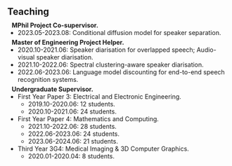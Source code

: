 <h1 id="teaching"></h1>

<h2 style="margin: 60px 0px 10px;">Teaching</h2>

<h4 style="margin:0 10px 0;">MPhil Project Co-supervisor.</h4>

<ul style="margin:0 0 5px;">
  <li>2023.05-2023.08: Conditional diffusion model for speaker separation.</li>
</ul>


<h4 style="margin:0 10px 0;">Master of Engineering Project Helper.</h4>

<ul style="margin:0 0 5px;">
  <li>2020.10-2021.06: Speaker diarisation for overlapped speech; Audio-visual speaker diarisation.</li>
  <li>2021.10-2022.06: Spectral clustering-aware speaker diarisation.</li>
  <li>2022.06-2023.06: Language model discounting for end-to-end speech recognition systems.</li>
</ul>


<h4 style="margin:0 10px 0;">Undergraduate Supervisor.</h4>

<ul style="margin:0 0 5px;">
  <li>First Year Paper 3: Electrical and Electronic Engineering.</li>
    <ul style="margin:0 0 0px;">
      <li>2019.10-2020.06: 12 students.</li>
      <li>2020.10-2021.06: 24 students.</li>
    </ul>
  <li>First Year Paper 4: Mathematics and Computing.</li>
    <ul style="margin:0 0 0px;">
      <li>2021.10-2022.06: 28 students.</li>
      <li>2022.06-2023.06: 24 students.</li>
      <li>2023.06-2024.06: 21 students.</li>
    </ul>
  <li>Third Year 3G4: Medical Imaging & 3D Computer Graphics.</li>
    <ul style="margin:0 0 0px;">
      <li>2020.01-2020.04: 8 students.</li>
    </ul>
  </ul>
  
<!-- 
<ul>
  <li>
    Undergraduate Supervisor, <a href="https://cms.sic.saarland/hlcvss22/">High-Level Computer Vision</a> at <a href="https://www.mpi-inf.mpg.de/departments/computer-vision-and-machine-learning/teaching/courses-1">Max Planck Institutes</a>, 2022
    <li> 2019-10, 222 students
    </li>
  </li>
  <li>
    Student Mentor, <a href="https://sites.google.com/view/cvpr-academy/">CVPR Academy</a> at <a href="https://cvpr2022.thecvf.com/">IEEE/CVF Conference on Computer Vision and Pattern Recognition (CVPR)</a>, 2022
  </li>
  <li>
    Teaching Assistant, <a href="https://cms.sic.saarland/hlcvss21/">High-Level Computer Vision</a> at <a href="https://www.mpi-inf.mpg.de/departments/computer-vision-and-machine-learning/teaching/courses-1">Max Planck Institute</a>, 2021
  </li>
  <li>
    Teaching Assistant, <a href="">Digital Image Processing</a> at <a href="http://www.tju.edu.cn/english/index.htm/">Tianjin University</a>, 2017
  </li>
</ul> -->
